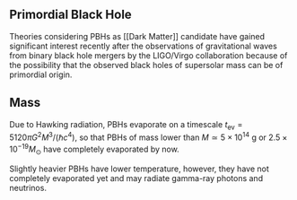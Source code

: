 ## Primordial Black Hole

Theories considering PBHs as [[Dark Matter]] candidate have gained significant interest recently after the observations of gravitational waves from binary black hole mergers by the LIGO/Virgo collaboration because of the possibility that the observed black holes of supersolar mass can be of primordial origin.

## Mass

Due to Hawking radiation, PBHs evaporate on a timescale $t_{\mathrm{ev}}=5120 \pi G^{2} M^{3} /\left(\hbar c^{4}\right)$, so that PBHs of mass lower than $M \simeq 5 \times 10^{14} \mathrm{~g}$ or $2.5 \times 10^{-19} M_{\odot}$ have completely evaporated by now.

Slightly heavier PBHs have lower temperature, however, they have not completely evaporated yet and may radiate gamma-ray photons and neutrinos.